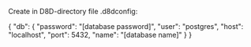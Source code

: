 Create in D8D-directory file .d8dconfig:

{
	"db": {
		"password": "[database password]",
		"user": "postgres",
		"host": "localhost",
		"port": 5432,
		"name": "[database name]"
	}
}